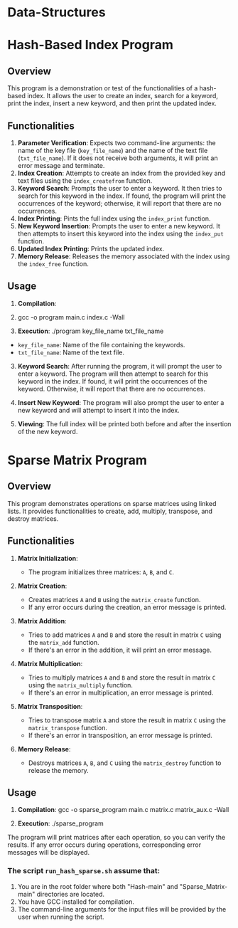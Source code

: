 # Data-Structures

# Hash-Based Index Program

## Overview

This program is a demonstration or test of the functionalities of a hash-based index. It allows the user to create an index, search for a keyword, print the index, insert a new keyword, and then print the updated index.

## Functionalities

1. **Parameter Verification**: Expects two command-line arguments: the name of the key file (`key_file_name`) and the name of the text file (`txt_file_name`). If it does not receive both arguments, it will print an error message and terminate.
2. **Index Creation**: Attempts to create an index from the provided key and text files using the `index_createfrom` function.
3. **Keyword Search**: Prompts the user to enter a keyword. It then tries to search for this keyword in the index. If found, the program will print the occurrences of the keyword; otherwise, it will report that there are no occurrences.
4. **Index Printing**: Pints the full index using the `index_print` function.
5. **New Keyword Insertion**: Prompts the user to enter a new keyword. It then attempts to insert this keyword into the index using the `index_put` function.
6. **Updated Index Printing**: Prints the updated index.
7. **Memory Release**: Releases the memory associated with the index using the `index_free` function.

## Usage

1. **Compilation**:
2. gcc -o program main.c index.c -Wall


2. **Execution**:
./program key_file_name txt_file_name

- `key_file_name`: Name of the file containing the keywords.
- `txt_file_name`: Name of the text file.

3. **Keyword Search**:
After running the program, it will prompt the user to enter a keyword. The program will then attempt to search for this keyword in the index. If found, it will print the occurrences of the keyword. Otherwise, it will report that there are no occurrences.

4. **Insert New Keyword**:
The program will also prompt the user to enter a new keyword and will attempt to insert it into the index.

5. **Viewing**:
The full index will be printed both before and after the insertion of the new keyword.


# Sparse Matrix Program

## Overview

This program demonstrates operations on sparse matrices using linked lists. It provides functionalities to create, add, multiply, transpose, and destroy matrices.

## Functionalities

1. **Matrix Initialization**:
   - The program initializes three matrices: `A`, `B`, and `C`.

2. **Matrix Creation**:
   - Creates matrices `A` and `B` using the `matrix_create` function.
   - If any error occurs during the creation, an error message is printed.

3. **Matrix Addition**:
   - Tries to add matrices `A` and `B` and store the result in matrix `C` using the `matrix_add` function.
   - If there's an error in the addition, it will print an error message.

4. **Matrix Multiplication**:
   - Tries to multiply matrices `A` and `B` and store the result in matrix `C` using the `matrix_multiply` function.
   - If there's an error in multiplication, an error message is printed.

5. **Matrix Transposition**:
   - Tries to transpose matrix `A` and store the result in matrix `C` using the `matrix_transpose` function.
   - If there's an error in transposition, an error message is printed.

6. **Memory Release**:
   - Destroys matrices `A`, `B`, and `C` using the `matrix_destroy` function to release the memory.

## Usage

1. **Compilation**:
gcc -o sparse_program main.c matrix.c matrix_aux.c -Wall


2. **Execution**:
./sparse_program


The program will print matrices after each operation, so you can verify the results. If any error occurs during operations, corresponding error messages will be displayed.

### The script `run_hash_sparse.sh` assume that:

1. You are in the root folder where both "Hash-main" and "Sparse_Matrix-main" directories are located.
2. You have GCC installed for compilation.
3. The command-line arguments for the input files will be provided by the user when running the script.

